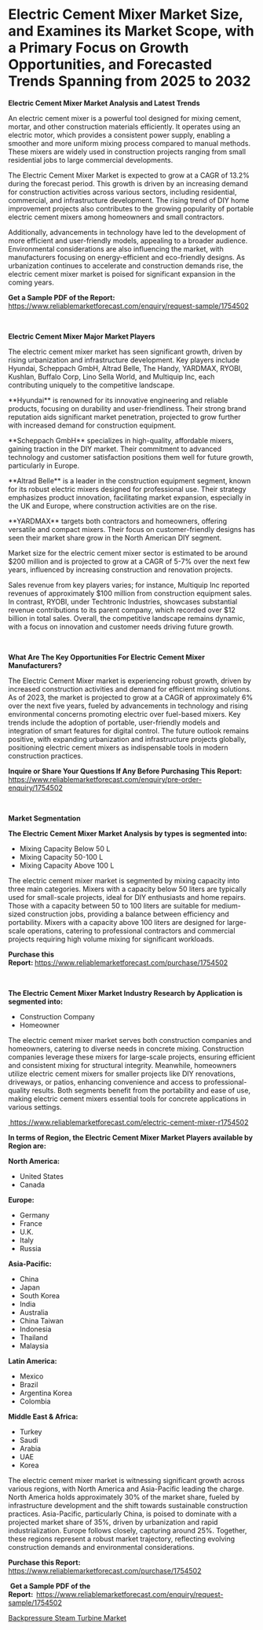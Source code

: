 <p><h1>Electric Cement Mixer Market Size, and Examines its Market Scope, with a Primary Focus on Growth Opportunities, and Forecasted Trends Spanning from 2025 to 2032</h1></p><p><strong>Electric Cement Mixer Market Analysis and Latest Trends</strong></p>
<p><p>An electric cement mixer is a powerful tool designed for mixing cement, mortar, and other construction materials efficiently. It operates using an electric motor, which provides a consistent power supply, enabling a smoother and more uniform mixing process compared to manual methods. These mixers are widely used in construction projects ranging from small residential jobs to large commercial developments.</p><p>The Electric Cement Mixer Market is expected to grow at a CAGR of 13.2% during the forecast period. This growth is driven by an increasing demand for construction activities across various sectors, including residential, commercial, and infrastructure development. The rising trend of DIY home improvement projects also contributes to the growing popularity of portable electric cement mixers among homeowners and small contractors.</p><p>Additionally, advancements in technology have led to the development of more efficient and user-friendly models, appealing to a broader audience. Environmental considerations are also influencing the market, with manufacturers focusing on energy-efficient and eco-friendly designs. As urbanization continues to accelerate and construction demands rise, the electric cement mixer market is poised for significant expansion in the coming years.</p></p>
<p><strong>Get a Sample PDF of the Report:&nbsp;</strong> <a href="https://www.reliablemarketforecast.com/enquiry/request-sample/1754502?utm_campaign=3539&utm_medium=2&utm_source=Github&utm_content=ia&utm_term=10042025&utm_id=electric-cement-mixer">https://www.reliablemarketforecast.com/enquiry/request-sample/1754502</a></p>
<p>&nbsp;</p>
<p><strong>Electric Cement Mixer Major Market Players</strong></p>
<p><p>The electric cement mixer market has seen significant growth, driven by rising urbanization and infrastructure development. Key players include Hyundai, Scheppach GmbH, Altrad Belle, The Handy, YARDMAX, RYOBI, Kushlan, Buffalo Corp, Lino Sella World, and Multiquip Inc, each contributing uniquely to the competitive landscape.</p><p>**Hyundai** is renowned for its innovative engineering and reliable products, focusing on durability and user-friendliness. Their strong brand reputation aids significant market penetration, projected to grow further with increased demand for construction equipment.</p><p>**Scheppach GmbH** specializes in high-quality, affordable mixers, gaining traction in the DIY market. Their commitment to advanced technology and customer satisfaction positions them well for future growth, particularly in Europe.</p><p>**Altrad Belle** is a leader in the construction equipment segment, known for its robust electric mixers designed for professional use. Their strategy emphasizes product innovation, facilitating market expansion, especially in the UK and Europe, where construction activities are on the rise.</p><p>**YARDMAX** targets both contractors and homeowners, offering versatile and compact mixers. Their focus on customer-friendly designs has seen their market share grow in the North American DIY segment.</p><p>Market size for the electric cement mixer sector is estimated to be around $200 million and is projected to grow at a CAGR of 5-7% over the next few years, influenced by increasing construction and renovation projects.</p><p>Sales revenue from key players varies; for instance, Multiquip Inc reported revenues of approximately $100 million from construction equipment sales. In contrast, RYOBI, under Techtronic Industries, showcases substantial revenue contributions to its parent company, which recorded over $12 billion in total sales. Overall, the competitive landscape remains dynamic, with a focus on innovation and customer needs driving future growth.</p></p>
<p>&nbsp;</p>
<p><strong>What Are The Key Opportunities For Electric Cement Mixer Manufacturers?</strong></p>
<p><p>The Electric Cement Mixer market is experiencing robust growth, driven by increased construction activities and demand for efficient mixing solutions. As of 2023, the market is projected to grow at a CAGR of approximately 6% over the next five years, fueled by advancements in technology and rising environmental concerns promoting electric over fuel-based mixers. Key trends include the adoption of portable, user-friendly models and integration of smart features for digital control. The future outlook remains positive, with expanding urbanization and infrastructure projects globally, positioning electric cement mixers as indispensable tools in modern construction practices.</p></p>
<p><strong>Inquire or Share Your Questions If Any Before Purchasing This Report:</strong> <a href="https://www.reliablemarketforecast.com/enquiry/pre-order-enquiry/1754502?utm_campaign=3539&utm_medium=2&utm_source=Github&utm_content=ia&utm_term=10042025&utm_id=electric-cement-mixer">https://www.reliablemarketforecast.com/enquiry/pre-order-enquiry/1754502</a></p>
<p>&nbsp;</p>
<p><strong>Market Segmentation</strong></p>
<p><strong>The Electric Cement Mixer Market Analysis by types is segmented into:</strong></p>
<p><ul><li>Mixing Capacity Below 50 L</li><li>Mixing Capacity 50-100 L</li><li>Mixing Capacity Above 100 L</li></ul></p>
<p><p>The electric cement mixer market is segmented by mixing capacity into three main categories. Mixers with a capacity below 50 liters are typically used for small-scale projects, ideal for DIY enthusiasts and home repairs. Those with a capacity between 50 to 100 liters are suitable for medium-sized construction jobs, providing a balance between efficiency and portability. Mixers with a capacity above 100 liters are designed for large-scale operations, catering to professional contractors and commercial projects requiring high volume mixing for significant workloads.</p></p>
<p><strong>Purchase this Report:&nbsp;</strong><a href="https://www.reliablemarketforecast.com/purchase/1754502?utm_campaign=3539&utm_medium=2&utm_source=Github&utm_content=ia&utm_term=10042025&utm_id=electric-cement-mixer">https://www.reliablemarketforecast.com/purchase/1754502</a></p>
<p>&nbsp;</p>
<p><strong>The Electric Cement Mixer Market Industry Research by Application is segmented into:</strong></p>
<p><ul><li>Construction Company</li><li>Homeowner</li></ul></p>
<p><p>The electric cement mixer market serves both construction companies and homeowners, catering to diverse needs in concrete mixing. Construction companies leverage these mixers for large-scale projects, ensuring efficient and consistent mixing for structural integrity. Meanwhile, homeowners utilize electric cement mixers for smaller projects like DIY renovations, driveways, or patios, enhancing convenience and access to professional-quality results. Both segments benefit from the portability and ease of use, making electric cement mixers essential tools for concrete applications in various settings.</p></p>
<p><a href="https://www.reliablemarketforecast.com/electric-cement-mixer-r1754502?utm_campaign=3539&utm_medium=2&utm_source=Github&utm_content=ia&utm_term=10042025&utm_id=electric-cement-mixer">&nbsp;https://www.reliablemarketforecast.com/electric-cement-mixer-r1754502</a></p>
<p><strong>In terms of Region, the Electric Cement Mixer Market Players available by Region are:</strong></p>
<p>
    <p> <strong> North America: </strong>
        <ul>
            <li>United States</li>
            <li>Canada</li>
        </ul>
        </p> 
    <p> <strong> Europe: </strong>
        <ul>
            <li>Germany</li>
            <li>France</li>
            <li>U.K.</li>
            <li>Italy</li>
            <li>Russia</li>
        </ul>
        </p> 
    <p> <strong> Asia-Pacific: </strong>
        <ul>
            <li>China</li>
            <li>Japan</li>
            <li>South Korea</li>
            <li>India</li>
            <li>Australia</li>
            <li>China Taiwan</li>
            <li>Indonesia</li>
            <li>Thailand</li>
            <li>Malaysia</li>
        </ul>
        </p> 
    <p> <strong> Latin America: </strong>
        <ul>
            <li>Mexico</li>
            <li>Brazil</li>
            <li>Argentina Korea</li>
            <li>Colombia</li>
        </ul>
        </p> 
    <p> <strong> Middle East & Africa: </strong>
        <ul>
            <li>Turkey</li>
            <li>Saudi</li>
            <li>Arabia</li>
            <li>UAE</li>
            <li>Korea</li>
        </ul>
    </p>
    </p>
<p><p>The electric cement mixer market is witnessing significant growth across various regions, with North America and Asia-Pacific leading the charge. North America holds approximately 30% of the market share, fueled by infrastructure development and the shift towards sustainable construction practices. Asia-Pacific, particularly China, is poised to dominate with a projected market share of 35%, driven by urbanization and rapid industrialization. Europe follows closely, capturing around 25%. Together, these regions represent a robust market trajectory, reflecting evolving construction demands and environmental considerations.</p></p>
<p><strong>Purchase this Report: </strong><a href="https://www.reliablemarketforecast.com/purchase/1754502?utm_campaign=3539&utm_medium=2&utm_source=Github&utm_content=ia&utm_term=10042025&utm_id=electric-cement-mixer">https://www.reliablemarketforecast.com/purchase/1754502</a></p>
<p>&nbsp;<strong>Get a Sample PDF of the Report:&nbsp;&nbsp;</strong><a href="https://www.reliablemarketforecast.com/enquiry/request-sample/1754502?utm_campaign=3539&utm_medium=2&utm_source=Github&utm_content=ia&utm_term=10042025&utm_id=electric-cement-mixer">https://www.reliablemarketforecast.com/enquiry/request-sample/1754502</a></p>
<p><strong></strong></p>
<p><p><a href="https://github.com/hatlepigna2s/Market-Research-Report-List-1/blob/main/backpressure-steam-turbine-market.md?utm_campaign=3539&utm_medium=2&utm_source=Github&utm_content=ia&utm_term=10042025&utm_id=electric-cement-mixer">Backpressure Steam Turbine Market</a></p></p>